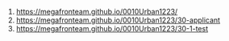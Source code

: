 1. <https://megafronteam.github.io/0010Urban1223/> 
2. <https://megafronteam.github.io/0010Urban1223/30-applicant> 
3. <https://megafronteam.github.io/0010Urban1223/30-1-test> 